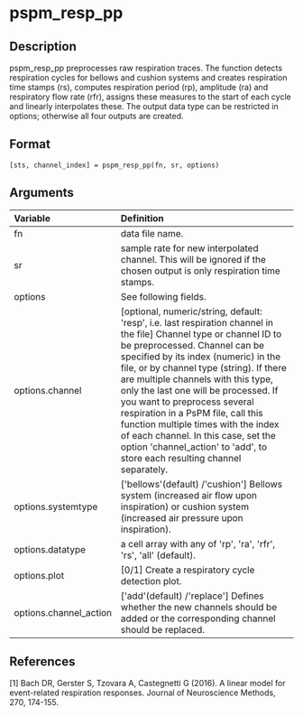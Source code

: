 # pspm_resp_pp
## Description
pspm_resp_pp preprocesses raw respiration traces. The function detects respiration cycles for bellows and cushion systems and creates respiration time stamps (rs), computes respiration period (rp), amplitude (ra) and respiratory flow rate (rfr), assigns these measures to the start of each cycle and linearly interpolates these. The output data type can be restricted in options; otherwise all four outputs are created.

## Format
`[sts, channel_index] = pspm_resp_pp(fn, sr, options)`

## Arguments
| Variable | Definition |
|:--|:--|
| fn | data file name. |
| sr | sample rate for new interpolated channel. This will be ignored if the chosen output is only respiration time stamps. |
| options | See following fields. |
| options.channel | [optional, numeric/string, default: 'resp', i.e. last respiration channel in the file] Channel type or channel ID to be preprocessed. Channel can be specified by its index (numeric) in the file, or by channel type (string). If there are multiple channels with this type, only the last one will be processed. If you want to preprocess several respiration in a PsPM file, call this function multiple times with the index of each channel. In this case, set the option 'channel_action' to 'add', to store each resulting channel separately. |
| options.systemtype | ['bellows'(default) /'cushion'] Bellows system (increased air flow upon inspiration) or cushion system (increased air pressure upon inspiration). |
| options.datatype | a cell array with any of 'rp', 'ra', 'rfr', 'rs', 'all' (default). |
| options.plot | [0/1] Create a respiratory cycle detection plot. |
| options.channel_action | ['add'(default) /'replace'] Defines whether the new channels should be added or the corresponding channel should be replaced. |
## References
[1] Bach DR, Gerster S, Tzovara A, Castegnetti G (2016). A linear model for event-related respiration responses. Journal of Neuroscience Methods, 270, 174-155.


